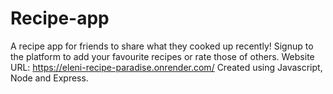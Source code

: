 # Recipe-app
 A recipe app for friends to share what they cooked up recently!
 Signup to the platform to add your favourite recipes or rate those of others. Website URL: https://eleni-recipe-paradise.onrender.com/
 Created using Javascript, Node and Express.

